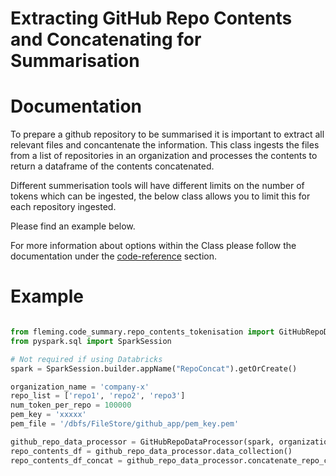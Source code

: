 
# Extracting GitHub Repo Contents and Concatenating for Summarisation

# Documentation

To prepare a github repository to be summarised it is important to extract all relevant files and concantenate the information. This class ingests the files from a list of repositories in an organization and processes the contents to return a dataframe of the contents concatenated.

Different summerisation tools will have different limits on the number of tokens which can be ingested, the below class allows you to limit this for each repository ingested. 

Please find an example below.

For more information about options within the Class please follow the documentation under the [code-reference](../code-reference/RepoContentsTokenisation.md) section.

# Example

```python

from fleming.code_summary.repo_contents_tokenisation import GitHubRepoDataProcessor
from pyspark.sql import SparkSession

# Not required if using Databricks
spark = SparkSession.builder.appName("RepoConcat").getOrCreate()

organization_name = 'company-x'
repo_list = ['repo1', 'repo2', 'repo3']
num_token_per_repo = 100000
pem_key = 'xxxxx'
pem_file = '/dbfs/FileStore/github_app/pem_key.pem'

github_repo_data_processor = GitHubRepoDataProcessor(spark, organization_name, repo_list, num_token_per_repo, pem_key, pem_file)
repo_contents_df = github_repo_data_processor.data_collection()
repo_contents_df_concat = github_repo_data_processor.concatenate_repo_contents(repo_contents_df)

```
